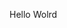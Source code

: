 Hello Wolrd






















































































































































































































































































































































































































































































































































































































































































































































































































































































































































































































































































































































































































































































































































































































































































































































































































































































































































































































































































































































































































































































































































































































































































































































































































































































































































































































































































































































































































































































































































































































































































































































































































































































































































































































































































































































































































































































































































































































































































































































































































































































































































































































































































































































































































































































































































































